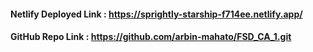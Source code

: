 #### Netlify Deployed Link : https://sprightly-starship-f714ee.netlify.app/

#### GitHub Repo Link : https://github.com/arbin-mahato/FSD_CA_1.git
